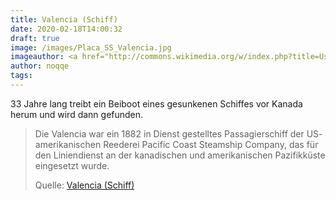 ```yaml
---
title: Valencia (Schiff)
date: 2020-02-18T14:00:32
draft: true
image: /images/Placa_SS_Valencia.jpg
imageauthor: <a href="http://commons.wikimedia.org/w/index.php?title=User:Maria_Francisca_Coderque&amp;action=edit&amp;redlink=1" class="new" title="User:Maria Francisca Coderque (page does not exist)">Maria Francisca Coderque</a>
author: noqqe
tags:
---
```


33 Jahre lang treibt ein Beiboot eines gesunkenen Schiffes vor Kanada herum
und wird dann gefunden.

> Die Valencia war ein 1882 in Dienst gestelltes Passagierschiff der US-
> amerikanischen Reederei Pacific Coast Steamship Company, das für den
> Liniendienst an der kanadischen und amerikanischen Pazifikküste eingesetzt
> wurde.
>
> Quelle: [Valencia (Schiff)](https://de.wikipedia.org/wiki/Valencia_(Schiff))
